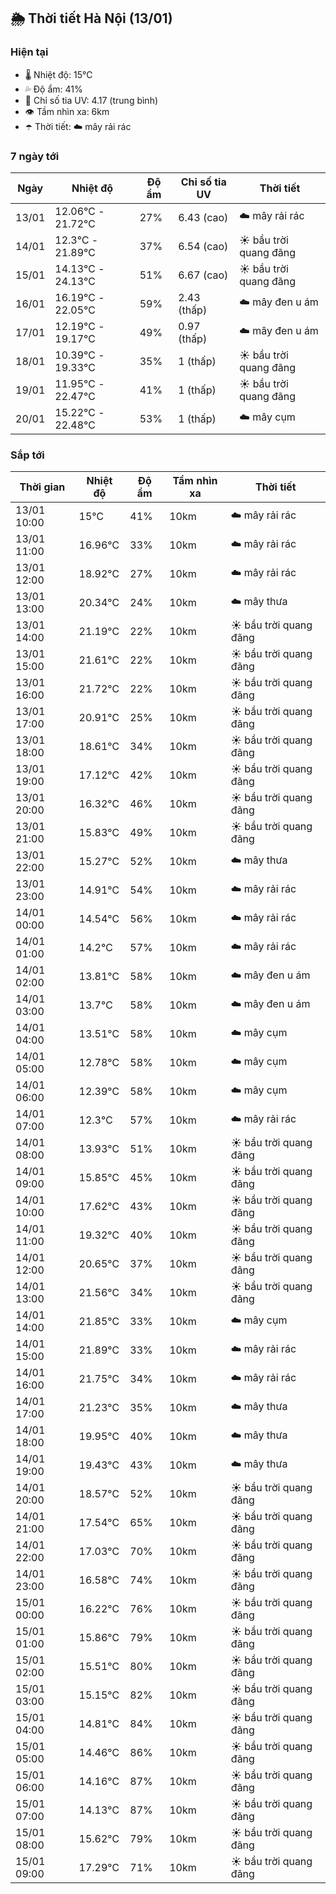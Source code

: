 ## 🌦️ Thời tiết Hà Nội (13/01)

### Hiện tại

- 🌡️ Nhiệt độ: 15℃
- 💦 Độ ẩm: 41%
- 🌟 Chỉ số tia UV: 4.17 (trung bình)
- 👁️ Tầm nhìn xa: 6km
- ☂️ Thời tiết: ☁️ mây rải rác

### 7 ngày tới

| Ngày | Nhiệt độ | Độ ẩm | Chỉ số tia UV | Thời tiết |
| --- | --- | --- | --- | --- |
| 13/01 | 12.06℃ - 21.72℃ | 27% | 6.43 (cao) | ☁️ mây rải rác |
| 14/01 | 12.3℃ - 21.89℃ | 37% | 6.54 (cao) | ☀️ bầu trời quang đãng |
| 15/01 | 14.13℃ - 24.13℃ | 51% | 6.67 (cao) | ☀️ bầu trời quang đãng |
| 16/01 | 16.19℃ - 22.05℃ | 59% | 2.43 (thấp) | ☁️ mây đen u ám |
| 17/01 | 12.19℃ - 19.17℃ | 49% | 0.97 (thấp) | ☁️ mây đen u ám |
| 18/01 | 10.39℃ - 19.33℃ | 35% | 1 (thấp) | ☀️ bầu trời quang đãng |
| 19/01 | 11.95℃ - 22.47℃ | 41% | 1 (thấp) | ☀️ bầu trời quang đãng |
| 20/01 | 15.22℃ - 22.48℃ | 53% | 1 (thấp) | ☁️ mây cụm |

### Sắp tới

| Thời gian | Nhiệt độ | Độ ẩm | Tầm nhìn xa | Thời tiết |
| --- | --- | --- | --- | --- |
| 13/01 10:00 | 15℃ | 41% | 10km | ☁️ mây rải rác |
| 13/01 11:00 | 16.96℃ | 33% | 10km | ☁️ mây rải rác |
| 13/01 12:00 | 18.92℃ | 27% | 10km | ☁️ mây rải rác |
| 13/01 13:00 | 20.34℃ | 24% | 10km | ☁️ mây thưa |
| 13/01 14:00 | 21.19℃ | 22% | 10km | ☀️ bầu trời quang đãng |
| 13/01 15:00 | 21.61℃ | 22% | 10km | ☀️ bầu trời quang đãng |
| 13/01 16:00 | 21.72℃ | 22% | 10km | ☀️ bầu trời quang đãng |
| 13/01 17:00 | 20.91℃ | 25% | 10km | ☀️ bầu trời quang đãng |
| 13/01 18:00 | 18.61℃ | 34% | 10km | ☀️ bầu trời quang đãng |
| 13/01 19:00 | 17.12℃ | 42% | 10km | ☀️ bầu trời quang đãng |
| 13/01 20:00 | 16.32℃ | 46% | 10km | ☀️ bầu trời quang đãng |
| 13/01 21:00 | 15.83℃ | 49% | 10km | ☀️ bầu trời quang đãng |
| 13/01 22:00 | 15.27℃ | 52% | 10km | ☁️ mây thưa |
| 13/01 23:00 | 14.91℃ | 54% | 10km | ☁️ mây rải rác |
| 14/01 00:00 | 14.54℃ | 56% | 10km | ☁️ mây rải rác |
| 14/01 01:00 | 14.2℃ | 57% | 10km | ☁️ mây rải rác |
| 14/01 02:00 | 13.81℃ | 58% | 10km | ☁️ mây đen u ám |
| 14/01 03:00 | 13.7℃ | 58% | 10km | ☁️ mây đen u ám |
| 14/01 04:00 | 13.51℃ | 58% | 10km | ☁️ mây cụm |
| 14/01 05:00 | 12.78℃ | 58% | 10km | ☁️ mây cụm |
| 14/01 06:00 | 12.39℃ | 58% | 10km | ☁️ mây cụm |
| 14/01 07:00 | 12.3℃ | 57% | 10km | ☁️ mây rải rác |
| 14/01 08:00 | 13.93℃ | 51% | 10km | ☀️ bầu trời quang đãng |
| 14/01 09:00 | 15.85℃ | 45% | 10km | ☀️ bầu trời quang đãng |
| 14/01 10:00 | 17.62℃ | 43% | 10km | ☀️ bầu trời quang đãng |
| 14/01 11:00 | 19.32℃ | 40% | 10km | ☀️ bầu trời quang đãng |
| 14/01 12:00 | 20.65℃ | 37% | 10km | ☀️ bầu trời quang đãng |
| 14/01 13:00 | 21.56℃ | 34% | 10km | ☀️ bầu trời quang đãng |
| 14/01 14:00 | 21.85℃ | 33% | 10km | ☁️ mây cụm |
| 14/01 15:00 | 21.89℃ | 33% | 10km | ☁️ mây rải rác |
| 14/01 16:00 | 21.75℃ | 34% | 10km | ☁️ mây rải rác |
| 14/01 17:00 | 21.23℃ | 35% | 10km | ☁️ mây thưa |
| 14/01 18:00 | 19.95℃ | 40% | 10km | ☁️ mây thưa |
| 14/01 19:00 | 19.43℃ | 43% | 10km | ☁️ mây thưa |
| 14/01 20:00 | 18.57℃ | 52% | 10km | ☀️ bầu trời quang đãng |
| 14/01 21:00 | 17.54℃ | 65% | 10km | ☀️ bầu trời quang đãng |
| 14/01 22:00 | 17.03℃ | 70% | 10km | ☀️ bầu trời quang đãng |
| 14/01 23:00 | 16.58℃ | 74% | 10km | ☀️ bầu trời quang đãng |
| 15/01 00:00 | 16.22℃ | 76% | 10km | ☀️ bầu trời quang đãng |
| 15/01 01:00 | 15.86℃ | 79% | 10km | ☀️ bầu trời quang đãng |
| 15/01 02:00 | 15.51℃ | 80% | 10km | ☀️ bầu trời quang đãng |
| 15/01 03:00 | 15.15℃ | 82% | 10km | ☀️ bầu trời quang đãng |
| 15/01 04:00 | 14.81℃ | 84% | 10km | ☀️ bầu trời quang đãng |
| 15/01 05:00 | 14.46℃ | 86% | 10km | ☀️ bầu trời quang đãng |
| 15/01 06:00 | 14.16℃ | 87% | 10km | ☀️ bầu trời quang đãng |
| 15/01 07:00 | 14.13℃ | 87% | 10km | ☀️ bầu trời quang đãng |
| 15/01 08:00 | 15.62℃ | 79% | 10km | ☀️ bầu trời quang đãng |
| 15/01 09:00 | 17.29℃ | 71% | 10km | ☀️ bầu trời quang đãng |
